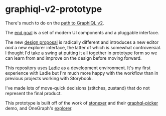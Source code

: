 # graphiql-v2-prototype

There's much to do on the [path to GraphiQL v2](https://github.com/graphql/graphiql/issues/2328). 

The [end goal](https://www.figma.com/file/p8f8MaG7ZRnuCc4lVv7w6t/GraphiQL-2.0?node-id=0%3A1) is a set of modern UI components and a pluggable interface.

The new [design proposal](https://github.com/graphql/graphiql/discussions/2216) is radically different and introduces a new editor _and_ a new explorer interface, the latter of which is somewhat controversial. I thought I'd take a swing at putting it all together in prototype form so we can learn from and improve on the design before moving forward. 

This repository uses [Ladle](https://ladle.dev/) as a development environment. It's my first experience with Ladle but I'm much more happy with the workflow than in previous projects working with Storybook.

I've made lots of move-quick decisions (stitches, zustand) that do not represent the final product. 

This prototype is built off of the work of [stonexer](https://github.com/stonexer) and their [graphql-picker](https://github.com/stonexer/graphiql-picker) demo, and OneGraph's [explorer](https://github.com/OneGraph/graphiql-explorer).


